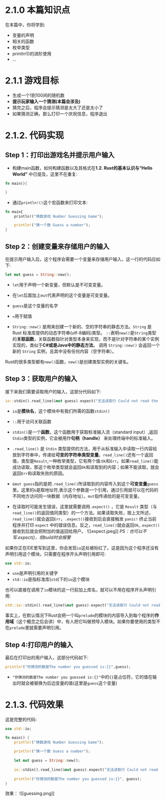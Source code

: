 # 2.1.0 本篇知识点
在本篇中，你将学到:
- 变量的声明
- 相关的函数
- 枚举类型
- println!()的进阶使用
- ...

# 2.1.1 游戏目标
- 生成一个1到100间的随机数
- **提示玩家输入一个猜测(本篇会涉及)**
- 猜完之后，程序会提示猜测是太大了还是太小了
- 如果猜测正确，那么打印一个庆祝信息，程序退出

# 2.1.2. 代码实现
## Step 1：打印出游戏名并提示用户输入
- 构建main函数，如何构建函数以及其格式在**1.2. Rust的基本认识与“Hello World”** 中已提及，这里不在重复:
```rust
fn main(){

}  
```

- 通过`println!()`这个宏函数来打印文本:
```rust
fn main{
    println!("猜数游戏 Number Guessing Game");

    println!("猜一个数 Guess a number");
}
```

## Step 2：创建变量来存储用户的输入
在提示用户输入后，这个程序会需要一个变量来存储用户输入，这一行的代码应如下:
```rust
let mut guess = String::new();
```
- `let`用于声明一个新变量，但默认是不可变变量。

- 在`let`后面加上`mut`代表声明的这个变量是可变变量。

- `guess`是这个变量的名字

- `=`用于赋值

- `String::new()` 是用来创建一个新的、空的字符串的静态方法。`String` 是 Rust 标准库提供的动态字符串(utf-8编码)类型。
  `::`表明`new()`是`String`类型的**关联函数**，关联函数指针对类型本身来实现，而不是针对字符串的某个实例实现的，类似于**C#或是Java中的静态方法**。
  调用 `String::new()` 会返回一个新的 `String` 实例，且其中没有任何内容（空字符串）。

Rust的很多类型都有`new()`函数，`new()`是创建类型实例的关键名。

## Step 3：获取用户的输入
接下来我们需要读取用户的输入，这部分代码如下:
```rust
io::stdin().read_line(&mut guess).expect("无法读取行 Could not read the line");
```
- `io`是**模块名**，这个模块中有我们所需的函数`stdin()`

- `::`用于访问关联函数

- `stdin()`是一个**函数**，这个函数用于获取标准输入流（standard input）,返回`Stdin`类型的实例，它会被用作**句柄（handle）**  来处理终端中的标准输入。

- `.read_line()` 是 `Stdin` 类型提供的方法，用于从标准输入中读取一行内容给放到字符串中，传递给**可变的字符串类型变量**。`read_line()`还有一个返回值，类型是`Result`,一种枚举类型，它有两个值:`Ok`和`Err`。如果`read_line()`能成功读取，那这个枚举类型就会返回`Ok`和读取到的内容；如果不能读取，就会返回`Err`和读取失败的原因。

- `&mut guess`指的是把`.read_line()`所读取到的内容传入到这个**可变变量**`guess`里。这里的`&`是取地址符,表示这个参数是一个引用，通过引用就可以在代码的不同地方访问同一块数据（内存地址）。`mut`指传递给的是可变变量。

- 在读取时可能发生错误，这里就需要调用`.expect()` ，它是 `Result` 类型（与`read_line()`的返回值同类型）的一个方法。如果读取失败，按上文所述，`read_line()`就会返回`Err`，`.expect()`接收到后会直接触发 `panic!` 终止当前程序并打印 `expect` 中的错误信息。反之，`read_line()`就会返回`Ok`,`.expect()`接收到后就会把附加的值返回给用户。
![[expect.jpeg]]
*PS：也可以不写.expect()，但build时会报警*

如果你正在IDE里写到这里，你会发现`io`这处被标红了。这是因为这个程序还没有声明引用这个模块。只需要在程序开头声明引用即可:
```rust
use std::io;
```
- `use`是声明引用的关键字
- `std::io`是指标准库(`std`)下的`io`这个模块

也可以直接在调用了`io`模块的这一行前加上库名，就可以不用在程序开头声明引用:
```rust
std::io::stdin().read_line(&mut guess).expect("无法读取行 Could not read the line");
```

事实上，在默认情况下Rust会把一个叫`prelude`的模块的内容导入到每个程序的**作用域**（这个概念之后会讲）中，有人把它叫做预导入模块。如果你要使用的类型不在`prelude`里就需要声明引用。

## Step 4:打印用户的输入
最后在打印出的用户输入，这部分代码如下:
```rust
println!("你猜测的数是The number you guessed is:{}",guess);
```
- `"你猜测的数是The number you guessed is:{}"`中的`{}`是占位符，它的值在输出时就会被替换为后边变量的值(这里是`guess`这个变量)

# 2.1.3. 代码效果
这是完整的代码:
```rust
use std::io;

fn main() {  
    println!("猜数游戏 Number Guessing Game");  
  
    println!("猜一个数 Guess a number");  
  
    let mut guess = String::new();  
  
    io::stdin().read_line(&mut guess).expect("无法读取行 Could not read the line");  
  
    println!("你猜测的数是The number you guessed is:{}", guess);  
}
```

效果：
![[guessing.png]]
